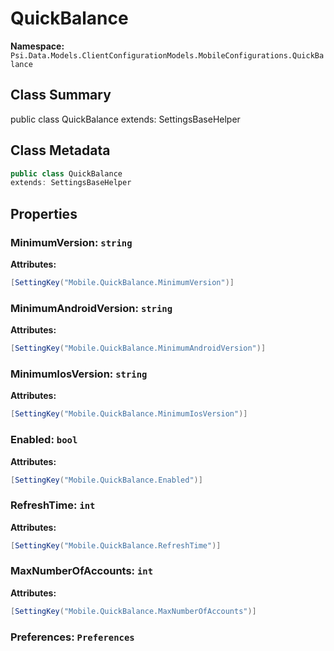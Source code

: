 # QuickBalance

**Namespace:** `Psi.Data.Models.ClientConfigurationModels.MobileConfigurations.QuickBalance`

## Class Summary

public class QuickBalance
extends: SettingsBaseHelper

## Class Metadata

```typescript
public class QuickBalance
extends: SettingsBaseHelper
```

## Properties

### MinimumVersion: `string`

**Attributes:**
```csharp
[SettingKey("Mobile.QuickBalance.MinimumVersion")]
```

### MinimumAndroidVersion: `string`

**Attributes:**
```csharp
[SettingKey("Mobile.QuickBalance.MinimumAndroidVersion")]
```

### MinimumIosVersion: `string`

**Attributes:**
```csharp
[SettingKey("Mobile.QuickBalance.MinimumIosVersion")]
```

### Enabled: `bool`

**Attributes:**
```csharp
[SettingKey("Mobile.QuickBalance.Enabled")]
```

### RefreshTime: `int`

**Attributes:**
```csharp
[SettingKey("Mobile.QuickBalance.RefreshTime")]
```

### MaxNumberOfAccounts: `int`

**Attributes:**
```csharp
[SettingKey("Mobile.QuickBalance.MaxNumberOfAccounts")]
```

### Preferences: `Preferences`
